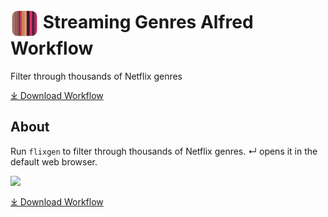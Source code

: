 # <img src='Workflow/icon.png' width='45' align='center' alt='icon'> Streaming Genres Alfred Workflow

Filter through thousands of Netflix genres

<a href='https://github.com/alfredapp/streaming-genres-workflow/releases/latest/download/Streaming.Genres.alfredworkflow'>⤓ Download Workflow</a>

## About

<!-- BEGIN ABOUT -->

Run `flixgen` to filter through thousands of Netflix genres. ↵ opens it in the default web browser.

![](https://i.imgur.com/WazS80m.png)

<!-- END ABOUT -->

<a href='https://github.com/alfredapp/streaming-genres-workflow/releases/latest/download/Streaming.Genres.alfredworkflow'>⤓ Download Workflow</a>
